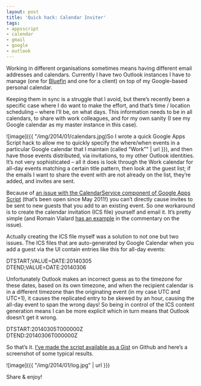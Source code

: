 ```yaml
---
layout: post
title: 'Quick hack: Calendar Inviter'
tags:
- appsscript
- calendar
- gmail
- google
- outlook
---
```



Working in different organisations sometimes means having different email addresses and calendars. Currently I have two Outlook instances I have to manage (one for [Bluefin](http://www.bluefinsolutions.com) and one for a client) on top of my Google-based personal calendar.

Keeping them in sync is a struggle that I avoid, but there’s recently been a specific case where I do want to make the effort, and that’s time / location scheduling – where I’ll be, on what days. This information needs to be in all calendars, to share with work colleagues, and for my own sanity (I see my Google calendar as my master instance in this case).

![image]({{ "/img/2014/01/calendars.jpg)So I wrote a quick Google Apps Script hack to allow me to quickly specify the where/when events in a particular Google calendar that I maintain (called “Work”" | url }}), and then have those events distributed, via invitations, to my other Outlook identities. It’s not very sophisticated – all it does is look through the Work calendar for all-day events matching a certain title pattern, then look at the guest list; if the emails I want to share the event with are not already on the list, they’re added, and invites are sent.

Because of [an issue with the CalendarService component of Google Apps Script](https://code.google.com/p/google-apps-script-issues/issues/detail?id=574) (that’s been open since May 2011!) you can’t directly cause invites to be sent to new guests that you add to an existing event. So one workaround is to create the calendar invitation (ICS file) yourself and email it. It’s pretty simple (and Romain Vialard [has an example](https://code.google.com/p/google-apps-script-issues/issues/detail?id=574#c2) in the commentary on the issue).

Actually creating the ICS file myself was a solution to not one but two issues. The ICS files that are auto-generated by Google Calendar when you add a guest via the UI contain entries like this for all-day events:

DTSTART;VALUE=DATE:20140305  
 DTEND;VALUE=DATE:20140306

Unfortunately Outlook makes an incorrect guess as to the timezone for these dates, based on its own timezone, and when the recipient calendar is in a different timezone than the originating event (in my case UTC and UTC+1), it causes the replicated entry to be skewed by an hour, causing the all-day event to span the wrong days! So being in control of the ICS content generation means I can be more explicit which in turn means that Outlook doesn’t get it wrong.

DTSTART:20140305T000000Z  
 DTEND:20140306T000000Z

So that’s it. [I’ve made the script available as a Gist](https://gist.github.com/qmacro/8219400) on Github and here’s a screenshot of some typical results.

![image]({{ "/img/2014/01/log.jpg" | url }})

Share & enjoy!

 

 


